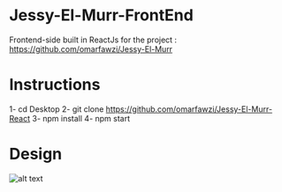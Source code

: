 # Jessy-El-Murr-FrontEnd
Frontend-side built in ReactJs for the project : https://github.com/omarfawzi/Jessy-El-Murr
# Instructions
1- cd Desktop
2- git clone https://github.com/omarfawzi/Jessy-El-Murr-React
3- npm install
4- npm start
# Design
![alt text](https://i.imgur.com/D6O5H2d.jpg)
